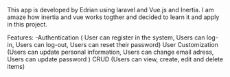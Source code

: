 This app is developed by Edrian using laravel and Vue.js and Inertia. I am amaze how inertia and vue works togther and decided to learn it and apply in this project.

Features: -Authentication ( User can register in the system, Users can log-in, Users can log-out, Users can reset their password) 
      User Customization (Users can update personal information, Users can change email adress, Users can update password )
      CRUD (Users can view, create, edit and delete items)
         
